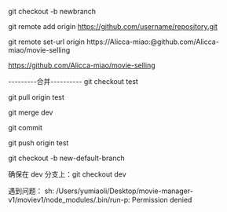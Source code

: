 ﻿git checkout -b newbranch

git remote add origin https://github.com/username/repository.git

git remote set-url origin https://Alicca-miao:<personal token>@github.com/Alicca-miao/movie-selling

https://github.com/Alicca-miao/movie-selling

---------合并----------
git checkout test

git pull origin test

git merge dev

git commit

git push origin test

git checkout -b new-default-branch

确保在 dev 分支上：git checkout dev

遇到问题：
sh: /Users/yumiaoli/Desktop/movie-manager-v1/moviev1/node_modules/.bin/run-p: Permission denied
